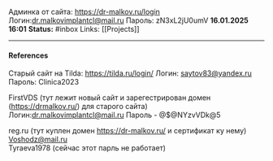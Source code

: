 Админка от сайта:
https://dr-malkov.ru/login
Логин:dr.malkovimplantcl@mail.ru
Пароль: zN3xL2jU0umV
**16.01.2025 16:01**
**Status:** #inbox 
Links: [[Projects]]

---

#### References

Старый сайт на Tilda:
https://tilda.ru/login/
Логин: saytov83@yandex.ru
Пароль: Clinica2023

FirstVDS (тут лежит новый сайт и зарегестрирован домен (https://drmalkov.ru/) для старого сайта)
Логин:dr.malkovimplantcl@mail.ru 
Пароль - @$@NYzvVDk@5

reg.ru (тут куплен домен https://dr-malkov.ru/ и сертификат ку нему)
[Voshodz@mail.ru](mailto:Voshodz@mail.ru)  
Tyraeva1978 (сейчас этот парль не работает)

